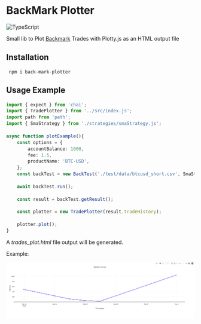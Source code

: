 # BackMark Plotter

![TypeScript](https://img.shields.io/badge/language-TypeScript-blue)


Small lib to Plot [Backmark](https://www.npmjs.com/package/backmark) Trades with Plotty.js as an HTML output file

## Installation

```
 npm i back-mark-plotter
```

## Usage Example

```ts
import { expect } from 'chai';
import { TradePlotter } from '../src/index.js';
import path from 'path';
import { SmaStrategy } from './strategies/smaStrategy.js';

async function plotExample(){
    const options = {
        accountBalance: 1000,
        fee: 1.5,
        productName: 'BTC-USD',
    };
    const backTest = new BackTest('./test/data/btcusd_short.csv', SmaStrategy, options);

    await backTest.run();

    const result = backTest.getResult();

    const plotter = new TradePlotter(result.tradeHistory);

    plotter.plot();
}
```
A *trades_plot.html* file output will be generated.

Example:

![alt text](outputExample.png)
